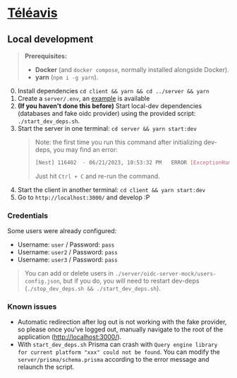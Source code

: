 # [Téléavis](https://filieres.rezel.net/)

## Local development

> **Prerequisites:**
>
> - **Docker** (and `docker compose`, normally installed alongside Docker).
> - **yarn** (`npm i -g yarn`).

0. Install dependencies `cd client && yarn && cd ../server && yarn`
1. Create a `server/.env`, an [example](server/.env.example) is available
2. **(If you haven't done this before)** Start local-dev dependencies (databases and fake oidc provider) using the provided script: `./start_dev_deps.sh`.
3. Start the server in one terminal: `cd server && yarn start:dev`
   > Note: the first time you run this command after initializing dev-deps, you may find an error:
   >
   > ```bash
   > [Nest] 116402  - 06/21/2023, 10:53:32 PM   ERROR [ExceptionHandler] outgoing request timed out after 3500ms
   > ```
   >
   > Just hit `Ctrl + C` and re-run the command.
4. Start the client in another terminal: `cd client && yarn start:dev`
5. Go to `http://localhost:3000/` and develop :P

### Credentials

Some users were already configured:

- Username: `user` / Password: `pass`
- Username: `user2` / Password: `pass`
- Username: `user3` / Password: `pass`

> You can add or delete users in `./server/oidc-server-mock/users-config.json`, but if you do, you will need to restart dev-deps (`./stop_dev_deps.sh && ./start_dev_deps.sh`).

### Known issues

- Automatic redirection after log out is not working with the fake provider, so please once you've logged out, manually navigate to the root of the application ([http://localhost:3000/](http://localhost:3000/)).
- With `start_dev_deps.sh` Prisma can crash with `Query engine library for current platform "xxx" could not be found`. You can modify the `server/prisma/schema.prisma` according to the error message and relaunch the script.
